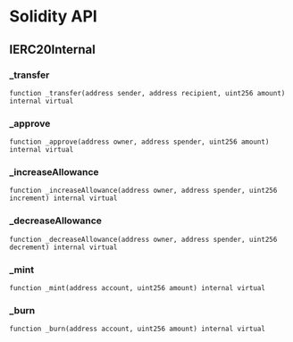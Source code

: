 # Solidity API

## IERC20Internal

### _transfer

```solidity
function _transfer(address sender, address recipient, uint256 amount) internal virtual
```

### _approve

```solidity
function _approve(address owner, address spender, uint256 amount) internal virtual
```

### _increaseAllowance

```solidity
function _increaseAllowance(address owner, address spender, uint256 increment) internal virtual
```

### _decreaseAllowance

```solidity
function _decreaseAllowance(address owner, address spender, uint256 decrement) internal virtual
```

### _mint

```solidity
function _mint(address account, uint256 amount) internal virtual
```

### _burn

```solidity
function _burn(address account, uint256 amount) internal virtual
```

